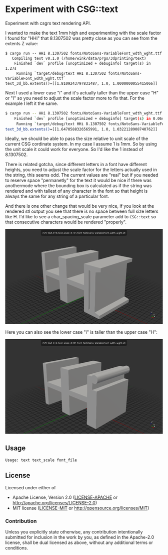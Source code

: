# Experiment with CSG::text

Experiment with csgrs text rendering API.

I wanted to make the text 1mm high and experimenting with the scale factor
I found for "HHI" that 8.1307502 was pretty close as you can see from the
extents Z value:
```
$ cargo run -- HHI 8.1307502 fonts/NotoSans-VariableFont_wdth_wght.ttf
   Compiling text v0.1.0 (/home/wink/data/prgs/3dprinting/text)
    Finished `dev` profile [unoptimized + debuginfo] target(s) in 1.27s
     Running `target/debug/text HHI 8.1307502 fonts/NotoSans-VariableFont_wdth_wght.ttf`
text_3d_bb.extents()=[[1.8109243797831487, 1.0, 1.0000000055415066]]
```

Next I used a lower case "i" and it's actually taller than the upper
case "H" or "I" so you need to adjust the scale factor more to fix that.
For the example I left it the same.

```sh
$ cargo run -- HHi 8.1307502 fonts/NotoSans-VariableFont_wdth_wght.ttf
    Finished `dev` profile [unoptimized + debuginfo] target(s) in 0.06s
     Running `target/debug/text HHi 8.1307502 fonts/NotoSans-VariableFont_wdth_wght.ttf`
text_3d_bb.extents()=[[1.6470588326565991, 1.0, 1.0322128908740762]]
```

Ideally, we should be able to pass the size relative to unit
scale of the current CSG cordinate system. In my case I assume
1 is 1mm. So by using the unit scale it could work for everyone.
So I'd like the 1 instead of 8.1307502.

There is related gotcha, since different letters in a font
have different heights, you need to adjust the scale factor
for the letters actually used in the string, this seems odd. The
current values are "real" but if you needed to reserve space
"permanetly" for the text it would be nice if there was anothermode
where the bounding box is calculated as if the string was rendered
and with tallest of any character in the font so that height is
always the same for any string of a particular font.

And there is one other change that would be very nice, if you
look at the rendered stl output you see that there is no space
between full size letters like H. I'd like to see a char_spacing_scale
parameter add to `CSG::text` so that consecutive characters would be rendered "properly".

![text_HHI](text_HHI_text_scale-8.131_font-NotoSans-VariableFont_wdth_wght.stl.png)

Here you can also see the lower case "i" is taller than the upper case "H":

![text_HHi](text_HHi_text_scale-8.131_font-NotoSans-VariableFont_wdth_wght.stl.png)



## Usage

```
Usage: text text_scale font_file
```

## License

Licensed under either of

- Apache License, Version 2.0 ([LICENSE-APACHE](LICENSE-APACHE) or http://apache.org/licenses/LICENSE-2.0)
- MIT license ([LICENSE-MIT](LICENSE-MIT) or http://opensource.org/licenses/MIT)

### Contribution

Unless you explicitly state otherwise, any contribution intentionally submitted
for inclusion in the work by you, as defined in the Apache-2.0 license, shall
be dual licensed as above, without any additional terms or conditions.

